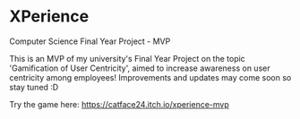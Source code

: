 # XPerience
Computer Science Final Year Project - MVP

This is an MVP of my university's Final Year Project on the  topic 'Gamification of User Centricity', 
aimed to increase awareness on user centricity among employees! Improvements and updates may come soon so stay tuned :D

Try the game here: https://catface24.itch.io/xperience-mvp
